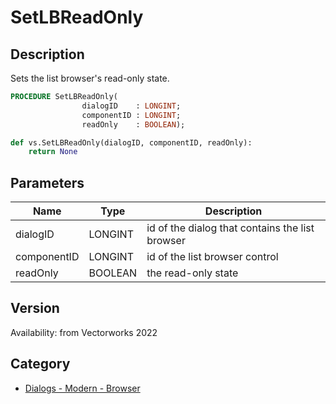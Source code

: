 # SetLBReadOnly

## Description
Sets the list browser's read-only state.

```pascal
PROCEDURE SetLBReadOnly(
				dialogID    : LONGINT;
				componentID : LONGINT;
				readOnly    : BOOLEAN);
```

```python
def vs.SetLBReadOnly(dialogID, componentID, readOnly):
    return None
```

## Parameters
|Name|Type|Description|
|---|---|---|
|dialogID|LONGINT|id of the dialog that contains the list browser|
|componentID|LONGINT|id of the list browser control|
|readOnly|BOOLEAN|the read-only state|

## Version
Availability: from Vectorworks 2022

## Category
* [Dialogs - Modern - Browser](../Categories/Dialogs%20-%20Modern%20-%20Browser.md)
